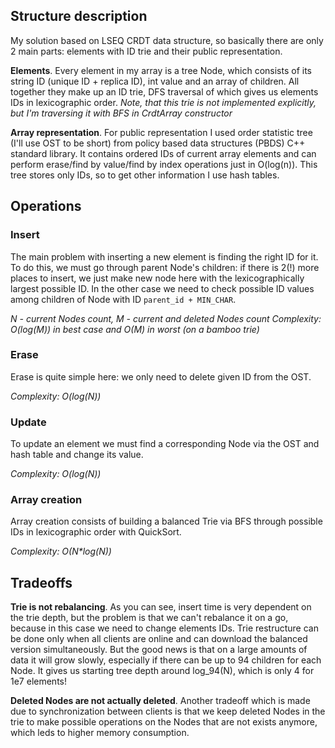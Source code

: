 ## Structure description

My solution based on LSEQ CRDT data structure, so basically there are only 2 main parts: 
elements with ID trie and their public representation. 

**Elements**. 
Every element in my array is a tree Node, which consists of its string ID (unique ID + replica ID), int value and an array of children.
All together they make up an ID trie, DFS traversal of which gives us elements IDs in lexicographic order.
_Note, that this trie is not implemented explicitly, but I'm traversing it with BFS in CrdtArray constructor_ 

**Array representation**. 
For public representation I used order statistic tree (I'll use OST to be short) from policy based data structures (PBDS) C++ standard library.
It contains ordered IDs of current array elements and can perform erase/find by value/find by index operations just in O(log(n)).
This tree stores only IDs, so to get other information I use hash tables.

## Operations

### Insert

The main problem with inserting a new element is finding the right ID for it. To do this, we must go through 
parent Node's children: if there is 2(!) more places to insert, we just make new node here with the lexicographically largest possible ID.
In the other case we need to check possible ID values among children of Node with ID ```parent_id + MIN_CHAR```.

_N - current Nodes count, M - current and deleted Nodes count_
_Complexity: O(log(M)) in best case and O(M) in worst (on a bamboo trie)_  

### Erase

Erase is quite simple here: we only need to delete given ID from the OST.

_Complexity: O(log(N))_

### Update

To update an element we must find a corresponding Node via the OST and hash table and change its value.

_Complexity: O(log(N))_

### Array creation

Array creation consists of building a balanced Trie via BFS through possible IDs in lexicographic order with QuickSort.

_Complexity: O(N*log(N))_


## Tradeoffs

**Trie is not rebalancing**. As you can see, insert time is very dependent on the trie depth, but the problem is that
we can't rebalance it on a go, because in this case we need to change elements IDs. Trie restructure can be done
only when all clients are online and can download the balanced version simultaneously.
But the good news is that on a large amounts of data it will grow slowly, especially if there can be up to 94 children for
each Node. It gives us starting tree depth around log_94(N), which is only 4 for 1e7 elements!

**Deleted Nodes are not actually deleted**. Another tradeoff which is made due to synchronization between clients is that
we keep deleted Nodes in the trie to make possible operations on the Nodes that are not exists anymore, which leds to
higher memory consumption.